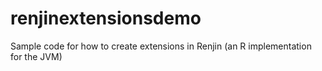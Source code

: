 # renjinextensionsdemo
Sample code for how to create extensions in Renjin (an R implementation for the JVM)
